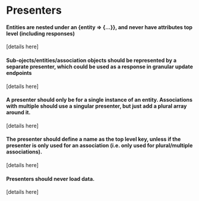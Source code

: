 # Presenters

#### Entities are nested under an {entity => {...}}, and never have attributes top level (including responses)

\[details here\]

#### Sub-ojects/entities/association objects should be represented by a separate presenter, which could be used as a response in granular update endpoints

\[details here\]

#### A presenter should only be for a single instance of an entity. Associations with multiple should use a singular presenter, but just add a plural array around it.

\[details here\]

#### The presenter should define a name as the top level key, unless if the presenter is only used for an association (i.e. only used for plural/multiple associations).

\[details here\]

#### Presenters should never load data.

\[details here\]

